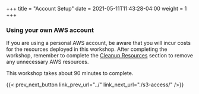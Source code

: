 +++
title = "Account Setup"
date =  2021-05-11T11:43:28-04:00
weight = 1
+++

### Using your own AWS account

If you are using a personal AWS account, be aware that you will incur costs for the resources deployed in this workshop. After completing the workshop, remember to complete the [Cleanup Resources](../../cleanup/) section to remove any unnecessary AWS resources.

This workshop takes about 90 minutes to complete. 

{{< prev_next_button link_prev_url="../" link_next_url="./s3-access/" />}}
